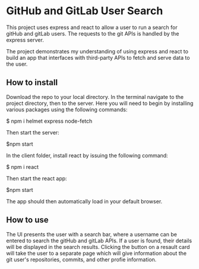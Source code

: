 # GitHub and GitLab User Search

This project uses express and react to allow a user to run a search for gitHub and gitLab users. The requests to the git APIs is handled by the express server.

The project demonstrates my understanding of using express and react to build an app that interfaces with third-party APIs to fetch and serve data to the user.

## How to install

Download the repo to your local directory. 
In the terminal navigate to the project directory, then to the server. Here you will need to begin by installing various packages using the following commands: 

$ npm i helmet express node-fetch

Then start the server: 

$npm start

In the client folder, install react by issuing the following command:

$ npm i react

Then start the react app:

$npm start

The app should then automatically load in your default browser. 


## How to use

The UI presents the user with a search bar, where a username can be entered to search the gitHub and gitLab APIs. If a user is found, their details will be displayed in the search results. Clicking the button on a resault card will take the user to a separate page which will give information about the git user's repositories, commits, and other profie information. 



